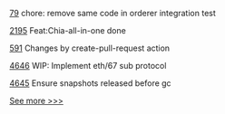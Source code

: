 
[79](https://github.com/hyperledger-labs/fabric-operator/pull/79) chore: remove same code in orderer integration test

[2195](https://github.com/hyperledger/cactus/pull/2195) Feat:Chia-all-in-one done

[591](https://github.com/hyperledger/aries-agent-test-harness/pull/591) Changes by create-pull-request action

[4646](https://github.com/hyperledger/besu/pull/4646) WIP: Implement eth/67 sub protocol

[4645](https://github.com/hyperledger/besu/pull/4645) Ensure snapshots released before gc


[See more >>>](https://start-here.hyperledger.org/pull-requests)
